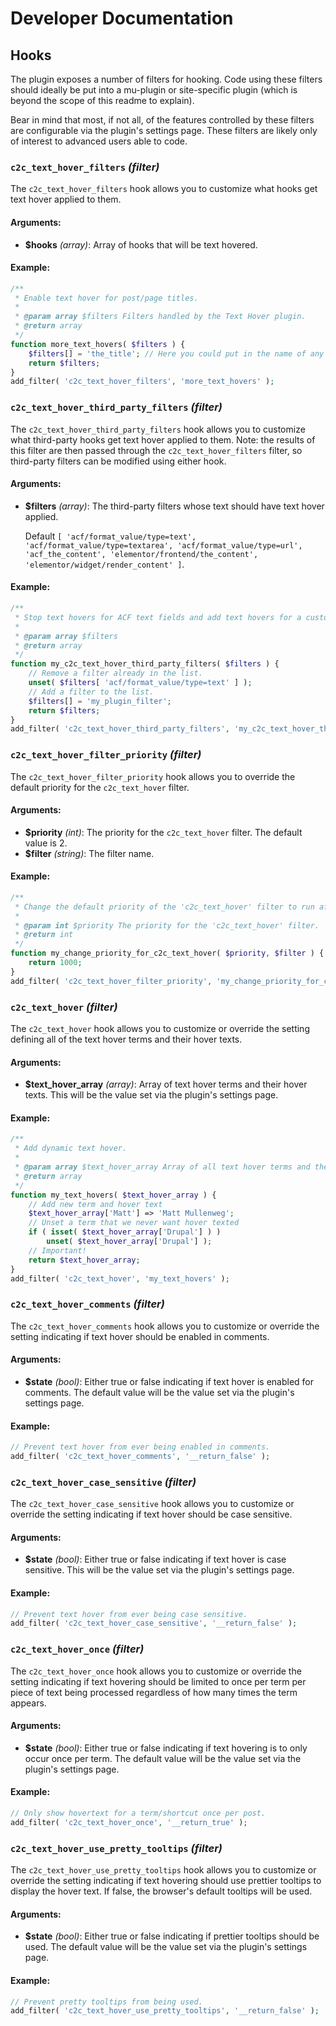 # Developer Documentation

## Hooks

The plugin exposes a number of filters for hooking. Code using these filters should ideally be put into a mu-plugin or site-specific plugin (which is beyond the scope of this readme to explain).

Bear in mind that most, if not all, of the features controlled by these filters are configurable via the plugin's settings page. These filters are likely only of interest to advanced users able to code.

### `c2c_text_hover_filters` _(filter)_

The `c2c_text_hover_filters` hook allows you to customize what hooks get text hover applied to them.

#### Arguments:

* **$hooks** _(array)_: Array of hooks that will be text hovered.

#### Example:

```php
/**
 * Enable text hover for post/page titles.
 *
 * @param array $filters Filters handled by the Text Hover plugin.
 * @return array
 */
function more_text_hovers( $filters ) {
	$filters[] = 'the_title'; // Here you could put in the name of any filter you want
	return $filters;
}
add_filter( 'c2c_text_hover_filters', 'more_text_hovers' );
```

### `c2c_text_hover_third_party_filters` _(filter)_

The `c2c_text_hover_third_party_filters` hook allows you to customize what third-party hooks get text hover applied to them. Note: the results of this filter are then passed through the `c2c_text_hover_filters` filter, so third-party filters can be modified using either hook.

#### Arguments:

* **$filters** _(array)_: The third-party filters whose text should have text hover applied.

  Default `[ 'acf/format_value/type=text', 'acf/format_value/type=textarea', 'acf/format_value/type=url', 'acf_the_content', 'elementor/frontend/the_content', 'elementor/widget/render_content' ]`.

#### Example:

```php
/**
 * Stop text hovers for ACF text fields and add text hovers for a custom filter.
 *
 * @param array $filters
 * @return array
 */
function my_c2c_text_hover_third_party_filters( $filters ) {
	// Remove a filter already in the list.
	unset( $filters[ 'acf/format_value/type=text' ] );
	// Add a filter to the list.
	$filters[] = 'my_plugin_filter';
	return $filters;
}
add_filter( 'c2c_text_hover_third_party_filters', 'my_c2c_text_hover_third_party_filters' );
```

### `c2c_text_hover_filter_priority` _(filter)_

The `c2c_text_hover_filter_priority` hook allows you to override the default priority for the `c2c_text_hover` filter.

#### Arguments:

* **$priority** _(int)_: The priority for the `c2c_text_hover` filter. The default value is 2.
* **$filter** _(string)_: The filter name.

#### Example:

```php
/**
 * Change the default priority of the 'c2c_text_hover' filter to run after most other plugins.
 *
 * @param int $priority The priority for the 'c2c_text_hover' filter.
 * @return int
 */
function my_change_priority_for_c2c_text_hover( $priority, $filter ) {
	return 1000;
}
add_filter( 'c2c_text_hover_filter_priority', 'my_change_priority_for_c2c_text_hover', 10, 2 );
```

### `c2c_text_hover` _(filter)_

The `c2c_text_hover` hook allows you to customize or override the setting defining all of the text hover terms and their hover texts.

#### Arguments:

* **$text_hover_array** _(array)_: Array of text hover terms and their hover texts. This will be the value set via the plugin's settings page.

#### Example:

```php
/**
 * Add dynamic text hover.
 *
 * @param array $text_hover_array Array of all text hover terms and their hover texts.
 * @return array
 */
function my_text_hovers( $text_hover_array ) {
	// Add new term and hover text
	$text_hover_array['Matt'] => 'Matt Mullenweg';
	// Unset a term that we never want hover texted
	if ( isset( $text_hover_array['Drupal'] ) )
		unset( $text_hover_array['Drupal'] );
	// Important!
	return $text_hover_array;
}
add_filter( 'c2c_text_hover', 'my_text_hovers' );
```

### `c2c_text_hover_comments` _(filter)_

The `c2c_text_hover_comments` hook allows you to customize or override the setting indicating if text hover should be enabled in comments.

#### Arguments:

* **$state** _(bool)_: Either true or false indicating if text hover is enabled for comments. The default value will be the value set via the plugin's settings page.

#### Example:

```php
// Prevent text hover from ever being enabled in comments.
add_filter( 'c2c_text_hover_comments', '__return_false' );
```

### `c2c_text_hover_case_sensitive` _(filter)_

The `c2c_text_hover_case_sensitive` hook allows you to customize or override the setting indicating if text hover should be case sensitive.

#### Arguments:

* **$state** _(bool)_: Either true or false indicating if text hover is case sensitive. This will be the value set via the plugin's settings page.

#### Example:

```php
// Prevent text hover from ever being case sensitive.
add_filter( 'c2c_text_hover_case_sensitive', '__return_false' );
```

### `c2c_text_hover_once` _(filter)_

The `c2c_text_hover_once` hook allows you to customize or override the setting indicating if text hovering should be limited to once per term per piece of text being processed regardless of how many times the term appears.

#### Arguments:

* **$state** _(bool)_: Either true or false indicating if text hovering is to only occur once per term. The default value will be the value set via the plugin's settings page.

#### Example:

```php
// Only show hovertext for a term/shortcut once per post.
add_filter( 'c2c_text_hover_once', '__return_true' );
```

### `c2c_text_hover_use_pretty_tooltips` _(filter)_

The `c2c_text_hover_use_pretty_tooltips` hook allows you to customize or override the setting indicating if text hovering should use prettier tooltips to display the hover text. If false, the browser's default tooltips will be used.

#### Arguments:

* **$state** _(bool)_: Either true or false indicating if prettier tooltips should be used. The default value will be the value set via the plugin's settings page.

#### Example:

```php
// Prevent pretty tooltips from being used.
add_filter( 'c2c_text_hover_use_pretty_tooltips', '__return_false' );
```
